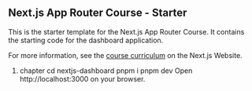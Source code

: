 ## Next.js App Router Course - Starter

This is the starter template for the Next.js App Router Course. It contains the starting code for the dashboard application.

For more information, see the [course curriculum](https://nextjs.org/learn) on the Next.js Website.

1. chapter
   cd nextjs-dashboard
   pnpm i
   pnpm dev
   Open http://localhost:3000 on your browser.
